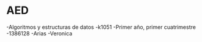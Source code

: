 # AED
-Algoritmos y estructuras de datos
-k1051
-Primer año, primer cuatrimestre
-1386128
-Arias
-Veronica
